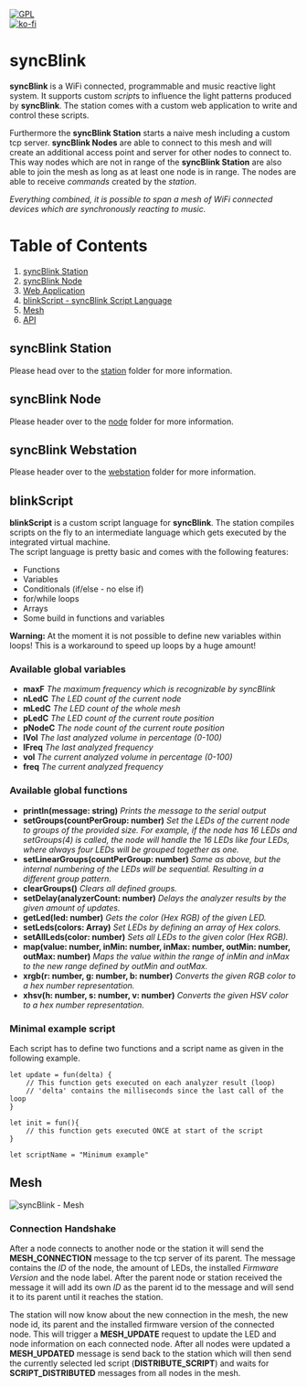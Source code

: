 [![GPL](https://img.shields.io/github/license/syncBlink/syncBlink)](https://github.com/syncBlink/syncBlink/blob/main/LICENSE)   
[![ko-fi](https://www.ko-fi.com/img/githubbutton_sm.svg)](https://ko-fi.com/A0A01MQZP)

# syncBlink
**syncBlink** is a WiFi connected, programmable and music reactive light system. It supports custom *script*s to influence the light patterns produced by **syncBlink**. The station comes with a custom web application to write and control these scripts.

Furthermore the **syncBlink Station** starts a naive mesh including a custom tcp server. **syncBlink Nodes** are able to connect to this mesh and will create an additional access point and server for other nodes to connect to. This way nodes which are not in range of the **syncBlink Station** are also able to join the mesh as long as at least one node is in range. The nodes are able to receive *commands* created by the *station*.

*Everything combined, it is possible to span a mesh of WiFi connected devices which are synchronously reacting to music.*

# Table of Contents
1. [syncBlink Station](#syncBlink-Station)
2. [syncBlink Node](#syncBlink-Node)
3. [Web Application](#web-application)
4. [blinkScript - syncBlink Script Language](#blinkScript)
3. [Mesh](#mesh)
3. [API](https://github.com/syncBlink/syncBlink/tree/main/shared)

## syncBlink Station
Please head over to the [station](https://github.com/syncBlink/syncBlink/tree/main/station) folder for more information.

## syncBlink Node
Please header over to the [node](https://github.com/syncBlink/syncBlink/tree/main/node) folder for more information.

## syncBlink Webstation
Please header over to the [webstation](https://github.com/syncBlink/syncBlink/tree/main/webstation) folder for more information.

## blinkScript

**blinkScript** is a custom script language for **syncBlink**. The station compiles scripts on the fly to an intermediate language which gets executed by the integrated virtual machine.  
The script language is pretty basic and comes with the following features:

- Functions
- Variables
- Conditionals (if/else - no else if)
- for/while loops
- Arrays
- Some build in functions and variables

**Warning:** At the moment it is not possible to define new variables within loops! This is a workaround to speed up loops by a huge amount!

### Available global variables

- **maxF** *The maximum frequency which is recognizable by syncBlink*
- **nLedC** *The LED count of the current node*
- **mLedC** *The LED count of the whole mesh*
- **pLedC** *The LED count of the current route position*
- **pNodeC** *The node count of the current route position*
- **lVol** *The last analyzed volume in percentage (0-100)*
- **lFreq** *The last analyzed frequency*
- **vol** *The current analyzed volume in percentage (0-100)*
- **freq** *The current analyzed frequency*

### Available global functions

- **println(message: string)** *Prints the message to the serial output*
- **setGroups(countPerGroup: number)** *Set the LEDs of the current node to groups of the provided size. For example, if the node has 16 LEDs and setGroups(4) is called, the node will handle the 16 LEDs like four LEDs, where always four LEDs will be grouped together as one.*
- **setLinearGroups(countPerGroup: number)** *Same as above, but the internal numbering of the LEDs will be sequential. Resulting in a different group pattern.*
- **clearGroups()** *Clears all defined groups.*
- **setDelay(analyzerCount: number)** *Delays the analyzer results by the given amount of updates.*
- **getLed(led: number)** *Gets the color (Hex RGB) of the given LED.*
- **setLeds(colors: Array<number>)** *Set LEDs by defining an array of Hex colors.*
- **setAllLeds(color: number)** *Sets all LEDs to the given color (Hex RGB).*
- **map(value: number, inMin: number, inMax: number, outMin: number, outMax: number)** *Maps the value within the range of inMin and inMax to the new range defined by outMin and outMax.*
- **xrgb(r: number, g: number, b: number)** *Converts the given RGB color to a hex number representation.*
- **xhsv(h: number, s: number, v: number)** *Converts the given HSV color to a hex number representation.*

### Minimal example script

Each script has to define two functions and a script name as given in the following example.

```
let update = fun(delta) {
    // This function gets executed on each analyzer result (loop)
    // 'delta' contains the milliseconds since the last call of the loop
}

let init = fun(){
    // this function gets executed ONCE at start of the script
}

let scriptName = "Minimum example"
```

## Mesh

![syncBlink - Mesh](https://raw.githubusercontent.com/syncBlink/syncBlink/main/img/mesh.png)

### Connection Handshake
After a node connects to another node or the station it will send the **MESH_CONNECTION** message to the tcp server of its parent.
The message contains the *ID* of the node, the amount of LEDs, the installed *Firmware Version* and the node label. After the parent node or station received the message it will add its own
*ID* as the parent id to the message and will send it to its parent until it reaches the station.

The station will now know about the new connection in the mesh, the new node id, its parent and the installed firmware version of the connected node.
This will trigger a **MESH_UPDATE** request to update the LED and node information on each connected node.
After all nodes were updated a **MESH_UPDATED** message is send back to the station which will then send the currently selected led script (**DISTRIBUTE_SCRIPT**) and waits for
**SCRIPT_DISTRIBUTED** messages from all nodes in the mesh.
